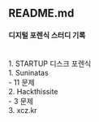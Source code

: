 ## README.md

#### 디지털 포렌식 스터디 기록
<br>
<study>
  1. STARTUP 디스크 포렌식
  <br>
<wargame>
  1. Suninatas <br>
    - 11 문제 <br>
  2. Hackthissite <br> 
    - 3 문제 <br>
  3. xcz.kr <br>
